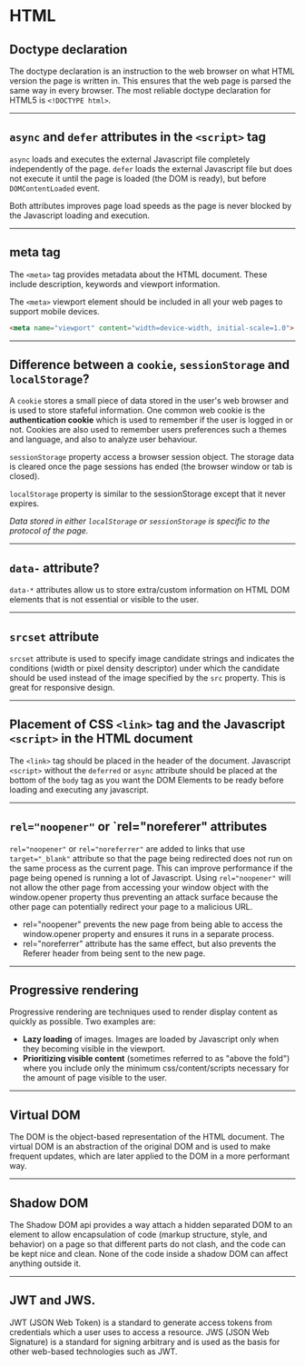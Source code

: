 # HTML

## Doctype declaration

The doctype declaration is an instruction to the web browser on what HTML version the page is written in. This ensures that the web page is parsed the same way in every browser. The most reliable doctype declaration for HTML5 is `<!DOCTYPE html>`.

---
## `async` and `defer` attributes in the `<script>` tag

`async` loads and executes the external Javascript file completely independently of the page. 
`defer` loads the external Javascript file but does not execute it until the page is loaded (the DOM is ready), but before `DOMContentLoaded` event.

Both attributes improves page load speeds as the page is never blocked by the Javascript loading and execution.
___
## meta tag

The `<meta>` tag provides metadata about the HTML document. These include description, keywords and viewport information.

The `<meta>` viewport element should be included in all your web pages to support mobile devices.

```HTML
<meta name="viewport" content="width=device-width, initial-scale=1.0">
```

___

## Difference between a `cookie`, `sessionStorage` and `localStorage`?

A `cookie` stores a small piece of data stored in the user's web browser and is used to store stafeful information. One common web cookie is the **authentication cookie** which is used to remember if the user is logged in or not. Cookies are also used to remember users preferences such a themes and language, and also to analyze user behaviour.

`sessionStorage` property access a browser session object. The storage data is cleared once the page sessions has ended (the browser window or tab is closed).

`localStorage` property is similar to the sessionStorage except that it never expires.

*Data stored in either `localStorage` or `sessionStorage` is specific to the protocol of the page.*

___

## `data-` attribute?

`data-*` attributes allow us to store extra/custom information on HTML DOM elements that is not essential or visible to the user.

___

## `srcset` attribute

`srcset` attribute is used to specify image candidate strings and indicates the conditions (width or pixel density descriptor) under which the candidate should be used instead of the image specified by the `src` property. This is great for responsive design.

___

## Placement of CSS `<link>` tag and the Javascript `<script>` in the HTML document

The `<link>` tag should be placed in the header of the document. Javascript `<script>` without the `deferred` or `async` attribute should be placed at the bottom of the `body` tag as you want the DOM Elements to be ready before loading and executing any javascript.

---
## `rel="noopener"` or `rel="noreferer" attributes

`rel="noopener"` or `rel="noreferrer"` are added to links that use `target="_blank"` attribute so that the page being redirected does not run on the same process as the current page. This can improve performance if the page being opened is running a lot of Javascript. Using `rel="noopener"` will not allow the other page from accessing your window object with the window.opener property thus preventing an attack surface because the other page can potentially redirect your page to a malicious URL.

* rel="noopener" prevents the new page from being able to access the window.opener property and ensures it runs in a separate process.
* rel="noreferrer" attribute has the same effect, but also prevents the Referer header from being sent to the new page.
___
## Progressive rendering

Progressive rendering are techniques used to render display content as quickly as possible. Two examples are:

* **Lazy loading** of images. Images are loaded by Javascript only when they becoming visible in the viewport.
* **Prioritizing visible content** (sometimes referred to as "above the fold") where you include only the minimum css/content/scripts necessary for the amount of page visible to the user.

___
## Virtual DOM

The DOM is the object-based representation of the HTML document. The virtual DOM is an abstraction of the original DOM and is used to make frequent updates, which are later applied to the DOM in a more performant way.

---
## Shadow DOM

The Shadow DOM api provides a way attach a hidden separated DOM to an element to allow encapsulation of code (markup structure, style, and behavior) on a page so that different parts do not clash, and the code can be kept nice and clean. None of the code inside a shadow DOM can affect anything outside it.

---
## JWT and JWS.

JWT (JSON Web Token) is a standard to generate access tokens from credentials which a user uses to access a resource. JWS (JSON Web Signature) is a standard for signing arbitrary and is used as the basis for other web-based technologies such as JWT.